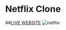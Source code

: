 # Netflix Clone
##[LIVE WEBSITE](https://netflix-clone-528b0.web.app/)
![netflix](https://user-images.githubusercontent.com/69617120/194441069-4bab1f3f-379c-4f9d-944c-a00b9444120f.jpg)

